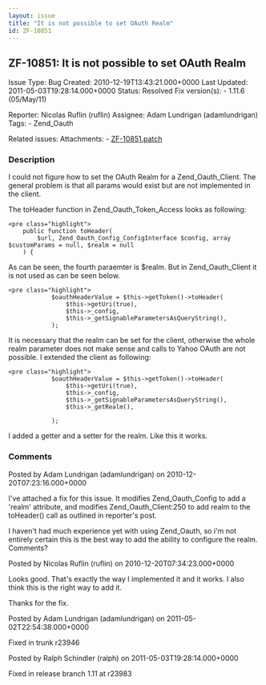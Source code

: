 ```yaml
---
layout: issue
title: "It is not possible to set OAuth Realm"
id: ZF-10851
---
```


ZF-10851: It is not possible to set OAuth Realm
-----------------------------------------------

 Issue Type: Bug Created: 2010-12-19T13:43:21.000+0000 Last Updated: 2011-05-03T19:28:14.000+0000 Status: Resolved Fix version(s): - 1.11.6 (05/May/11)
 
 Reporter:  Nicolas Ruflin (ruflin)  Assignee:  Adam Lundrigan (adamlundrigan)  Tags: - Zend\_Oauth
 
 Related issues: 
 Attachments: - [ZF-10851.patch](/issues/secure/attachment/13568/ZF-10851.patch)
 
### Description

I could not figure how to set the OAuth Realm for a Zend\_Oauth\_Client. The general problem is that all params would exist but are not implemented in the client.

The toHeader function in Zend\_Oauth\_Token\_Access looks as following:

 
    <pre class="highlight">
        public function toHeader(
            $url, Zend_Oauth_Config_ConfigInterface $config, array $customParams = null, $realm = null
        ) {


As can be seen, the fourth paraemter is $realm. But in Zend\_Oauth\_Client it is not used as can be seen below.

 
    <pre class="highlight">
                $oauthHeaderValue = $this->getToken()->toHeader(
                    $this->getUri(true),
                    $this->_config,
                    $this->_getSignableParametersAsQueryString(),
                );


It is necessary that the realm can be set for the client, otherwise the whole realm parameter does not make sense and calls to Yahoo OAuth are not possible. I extended the client as following:

 
    <pre class="highlight">
                $oauthHeaderValue = $this->getToken()->toHeader(
                    $this->getUri(true),
                    $this->_config,
                    $this->_getSignableParametersAsQueryString(),
                    $this->_getRealm(),
    
                );


I added a getter and a setter for the realm. Like this it works.

 

 

### Comments

Posted by Adam Lundrigan (adamlundrigan) on 2010-12-20T07:23:16.000+0000

I've attached a fix for this issue. It modifies Zend\_Oauth\_Config to add a 'realm' attribute, and modifies Zend\_Oauth\_Client:250 to add realm to the toHeader() call as outlined in reporter's post.

I haven't had much experience yet with using Zend\_Oauth, so i'm not entirely certain this is the best way to add the ability to configure the realm. Comments?

 

 

Posted by Nicolas Ruflin (ruflin) on 2010-12-20T07:34:23.000+0000

Looks good. That's exactly the way I implemented it and it works. I also think this is the right way to add it.

Thanks for the fix.

 

 

Posted by Adam Lundrigan (adamlundrigan) on 2011-05-02T22:54:38.000+0000

Fixed in trunk r23946

 

 

Posted by Ralph Schindler (ralph) on 2011-05-03T19:28:14.000+0000

Fixed in release branch 1.11 at r23983

 

 